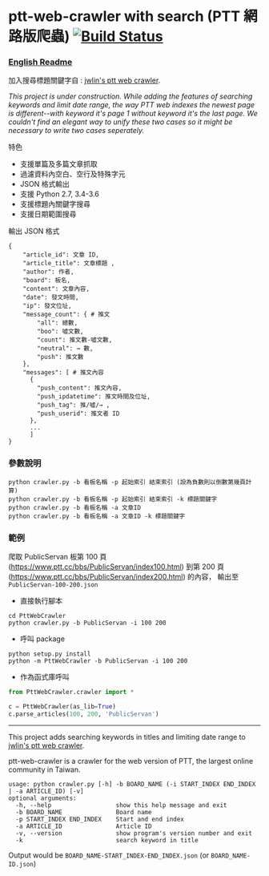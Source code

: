 # ptt-web-crawler with search (PTT 網路版爬蟲) [![Build Status](https://travis-ci.org/jwlin/ptt-web-crawler.svg?branch=master)](https://travis-ci.org/jwlin/ptt-web-crawler)

### [English Readme](#english_desc)

加入搜尋標題關鍵字自 :  [jwlin's ptt web crawler](https://github.com/jwlin/ptt-web-crawler). 

*This project is under construction. While adding the features of searching keywords and limit date range, the way PTT web 
indexes the newest page is different--with keyword it's page 1 without keyword it's the last page. We couldn't find an elegant 
way to unify these two cases so it might be necessary to write two cases seperately.*

特色

* 支援單篇及多篇文章抓取
* 過濾資料內空白、空行及特殊字元
* JSON 格式輸出
* 支援 Python 2.7, 3.4-3.6
* 支援標題內關鍵字搜尋
* 支援日期範圍搜尋

輸出 JSON 格式
```
{
    "article_id": 文章 ID,
    "article_title": 文章標題 ,
    "author": 作者,
    "board": 板名,
    "content": 文章內容,
    "date": 發文時間,
    "ip": 發文位址,
    "message_count": { # 推文
        "all": 總數,
        "boo": 噓文數,
        "count": 推文數-噓文數,
        "neutral": → 數,
        "push": 推文數
    },
    "messages": [ # 推文內容
      {
        "push_content": 推文內容,
        "push_ipdatetime": 推文時間及位址,
        "push_tag": 推/噓/→ ,
        "push_userid": 推文者 ID
      },
      ...
      ]
}
```

### 參數說明

```commandline
python crawler.py -b 看板名稱 -p 起始索引 結束索引 (設為負數則以倒數第幾頁計算) 
python crawler.py -b 看板名稱 -p 起始索引 結束索引 -k 標題關鍵字
python crawler.py -b 看板名稱 -a 文章ID 
python crawler.py -b 看板名稱 -a 文章ID -k 標題關鍵字
```

### 範例

爬取 PublicServan 板第 100 頁 (https://www.ptt.cc/bbs/PublicServan/index100.html) 
到第 200 頁 (https://www.ptt.cc/bbs/PublicServan/index200.html) 的內容，
輸出至 `PublicServan-100-200.json`

* 直接執行腳本

```commandline
cd PttWebCrawler
python crawler.py -b PublicServan -i 100 200
```
    
* 呼叫 package

```commandline
python setup.py install
python -m PttWebCrawler -b PublicServan -i 100 200
```

* 作為函式庫呼叫

```python
from PttWebCrawler.crawler import *

c = PttWebCrawler(as_lib=True)
c.parse_articles(100, 200, 'PublicServan')
```

***
This project adds searching keywords in titles and limiting date range to 
[jwlin's ptt web crawler](https://github.com/jwlin/ptt-web-crawler). 

<a name="english_desc"></a>ptt-web-crawler is a crawler for the web version of PTT, the largest online community in Taiwan. 

    usage: python crawler.py [-h] -b BOARD_NAME (-i START_INDEX END_INDEX | -a ARTICLE_ID) [-v]
    optional arguments:
      -h, --help                  show this help message and exit
      -b BOARD_NAME               Board name
      -p START_INDEX END_INDEX    Start and end index
      -a ARTICLE_ID               Article ID
      -v, --version               show program's version number and exit
      -k                          search keyword in title

Output would be `BOARD_NAME-START_INDEX-END_INDEX.json` (or `BOARD_NAME-ID.json`)
